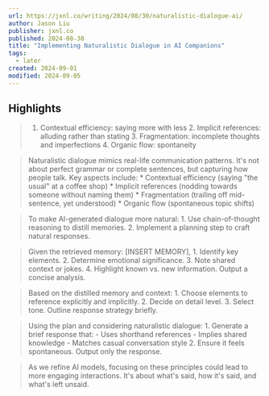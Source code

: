 ```yaml
---
url: https://jxnl.co/writing/2024/08/30/naturalistic-dialogue-ai/
author: Jason Liu
publisher: jxnl.co
published: 2024-08-30
title: "Implementing Naturalistic Dialogue in AI Companions"
tags:
  - later
created: 2024-09-01
modified: 2024-09-05
---
```


## Highlights

> 1. Contextual efficiency: saying more with less 2. Implicit references: alluding rather than stating 3. Fragmentation: incomplete thoughts and imperfections 4. Organic flow: spontaneity

> Naturalistic dialogue mimics real-life communication patterns. It's not about perfect grammar or complete sentences, but capturing how people talk. Key aspects include: * Contextual efficiency (saying "the usual" at a coffee shop) * Implicit references (nodding towards someone without naming them) * Fragmentation (trailing off mid-sentence, yet understood) * Organic flow (spontaneous topic shifts)

> To make AI-generated dialogue more natural: 1. Use chain-of-thought reasoning to distill memories. 2. Implement a planning step to craft natural responses.

> Given the retrieved memory: [INSERT MEMORY], 1. Identify key elements. 2. Determine emotional significance. 3. Note shared context or jokes. 4. Highlight known vs. new information. Output a concise analysis.

> Based on the distilled memory and context: 1. Choose elements to reference explicitly and implicitly. 2. Decide on detail level. 3. Select tone. Outline response strategy briefly.

> Using the plan and considering naturalistic dialogue: 1. Generate a brief response that: - Uses shorthand references - Implies shared knowledge - Matches casual conversation style 2. Ensure it feels spontaneous. Output only the response.

> As we refine AI models, focusing on these principles could lead to more engaging interactions. It's about what's said, how it's said, and what's left unsaid.

